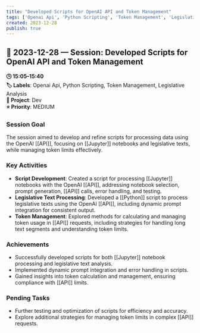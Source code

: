 ```yaml
---
title: "Developed Scripts for OpenAI API and Token Management"
tags: ['Openai Api', 'Python Scripting', 'Token Management', 'Legislative Analysis']
created: 2023-12-28
publish: true
---
```


## 📅 2023-12-28 — Session: Developed Scripts for OpenAI API and Token Management

**🕒 15:05–15:40**  
**🏷️ Labels**: Openai Api, Python Scripting, Token Management, Legislative Analysis  
**📂 Project**: Dev  
**⭐ Priority**: MEDIUM  


### Session Goal
The session aimed to develop and refine scripts for processing data using the OpenAI [[API]], focusing on [[Jupyter]] notebooks and legislative texts, while managing token limits effectively.

### Key Activities
- **Script Development**: Created a script for processing [[Jupyter]] notebooks with the OpenAI [[API]], addressing notebook selection, prompt generation, [[API]] calls, error handling, and testing.
- **Legislative Text Processing**: Developed a [[Python]] script to process legislative texts using the OpenAI [[API]], including dynamic prompt integration for consistent output.
- **Token Management**: Explored methods for calculating and managing token usage in [[API]] requests, including strategies for handling long text segments and understanding token limits.

### Achievements
- Successfully developed scripts for both [[Jupyter]] notebook processing and legislative text analysis.
- Implemented dynamic prompt integration and error handling in scripts.
- Gained insights into token calculation and management, ensuring compliance with [[API]] limits.

### Pending Tasks
- Further testing and optimization of scripts for efficiency and accuracy.
- Explore additional strategies for managing token limits in complex [[API]] requests.
